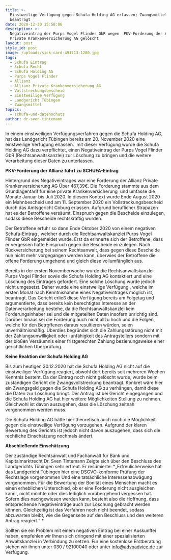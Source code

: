 ```yaml
---
title: >-
  Einstweilige Verfügung gegen Schufa Holding AG erlassen; Zwangsmittel
  beantragt
date: 2020-12-30 15:58:06
description: >-
  Negativeintrag der Purps Vogel Flinder GbR wegen  PKV-Forderung der Allianz
  Private Krankenversicherung AG gelöscht
layout: post
style_id: post
image: /uploads/sick-card-491713-1280.jpg
tags:
  - Schufa Eintrag
  - Schufa Recht
  - Schufa Holding AG
  - Purps Vogel Flinder
  - Allianz
  - Allianz Private Krankenversicherung AG
  - Vollstreckungsbescheid
  - Einstweilige Verfügung
  - Landgericht Tübingen
  - Zwangsmittel
topics:
  - schufa-und-datenschutz
author: dr-sven-tintemann
---
```


In einem einstweiligen Verfügungsverfahren gegen die Schufa Holding AG, hat das Landgericht Tübingen bereits am 20. November 2020 eine einstweilige Verfügung erlassen. &nbsp;mit dieser Verfügung wurde die Schufa Holding AG dazu verpflichtet, einen Negativeintrag der Purps Vogel Flinder GbR (Rechtsanwaltskanzlei) zur Löschung zu bringen und die weitere Verarbeitung dieser Daten zu unterlassen.

**PKV-Forderung der Allianz führt zu SCHUFA-Eintrag**

Hintergrund des Negativeintrages war eine Forderung der Allianz Private Krankenversicherung AG Über 467,39€. Die Forderung stammte aus dem Grundlagentarif für eine private Krankenversicherung &nbsp;und umfasse die Monate Januar bis Juli 2020. In diesem Kontext wurde Ende August 2020 ein Mahnbescheid und am 11. September 2020 ein Vollstreckungsbescheid durch das Amtsgericht Coburg erlassen. Aufgrund beruflicher Strapazen hat es der Betroffene versäumt, Einspruch gegen die Bescheide einzulegen, sodass diese Bescheide rechtskräftig wurden.

Der Betroffene erfuhr so dann Ende Oktober 2020 von einem negativen Schufa-Eintrag , welcher durch die Rechtsanwaltskanzlei Purps Vogel Flinder GbR eingemeldet wurde. Erst da erinnerte sich der Betroffene, dass er vergessen hatte Einspruch gegen die Bescheide einzulegen. Nach Rückversicherung bei seinem Rechtsanwalt, dass gegen diese Bescheide nun nicht mehr vorgegangen werden kann, überwies der Betroffene die offene Forderung umgehend und gleich diese vollumfänglich aus.

Bereits in der ersten Novemberwoche wurde die Rechtsanwaltskanzlei Purps Vogel Flinder sowie die Schufa Holding AG kontaktiert und eine Löschung des Eintrages gefordert. Eine solche Löschung wurde jedoch nicht umgesetzt. Daher wurde eine einstweilige Verfügung , welche im ersten Monat nach Kenntnisnahme eines Negativeintrages möglich ist, beantragt. Das Gericht erlie&szlig; diese Verfügung bereits am Folgetag und argumentierte, dass bereits kein berechtigtes Interesse an der Datenverarbeitung bestehe, da die Rechtsanwaltskanzlei kein Forderungsinhaber sei und die mitgeteilten Daten insofern unrichtig sind. Darüber hinaus sei die Forderung auch nicht allzu hoch und die Folgen, welche für den Betroffenen daraus resultieren würden, seien unverhältnismä&szlig;ig. Überdies begründet sich die Zahlungsstörung nicht mit der Zahlungsunwilligkeit oder -unfähigkeit des Antragstellers sondern mit der blo&szlig;en Versäumnis einer fristgerechten Zahlung beziehungsweise einer gerichtlichen Überprüfung.

**Keine Reaktion der Schufa Holding AG**

Bis zum heutigen 30.12.2020 hat die Schufa Holding AG nicht auf die einstweiliger Verfügung reagiert, obwohl dort bereits seit mehreren Wochen Kenntnis besteht. Da der Eintrag noch nicht gelöscht wurde, wurde beim zuständigen Gericht die Zwangsvollstreckung beantragt. Konkret wäre hier ein Zwangsgeld gegen die Schufa Holding AG zu verhängen, damit diese die Daten zur Löschung bringt. Der Antrag ist bei Gericht eingegangen und die Schufa Holding AG hat hier weitere Möglichkeiten Stellung zu nehmen. Gleichwohl ist davon auszugehen, dass die Löschung zeitnah vorgenommen werden muss.

Die Schufa Holding AG hätte hier theoretisch auch noch die Möglichkeit gegen die einstweilige Verfügung vorzugehen. Aufgrund der klaren Bewertung des Gerichts ist jedoch nicht davon auszugehen, dass sich die rechtliche Einschätzung nochmals ändert.

**Abschlie&szlig;ende Einschätzung**

Der zuständige Rechtsanwalt und Fachanwalt für Bank und Kapitalmarktrecht Dr. Sven Tintemann Zeigte sich über den Beschluss des Landgerichts Tübingen sehr erfreut. Er resümierte: *„Erfreulicherweise hat das Landgericht Tübingen hier eine DSGVO-konforme Prüfung der Rechtslage vorgenommen Und eine tatsächliche Interessenabwägung vorgenommen. Für die Bewertung der Bonität eines Menschen macht es einen erheblichen Unterschied, ob er eine Forderung nicht ausgleichen kann , nicht möchte oder dies lediglich vorübergehend vergessen hat. Sofern dies nachgewiesen werden kann, besteht also die Hoffnung, dass entsprechende Negativeinträge auch zur Löschung gebracht werden können. Gleichzeitig ist das Verfahren noch nicht beendet, sodass abzuwarten bleibt, wie die Gegenseite auf den Beschluss und den weiteren Antrag reagiert.“ *

Sollten sie ein Problem mit einem negativen Eintrag bei einer Auskunftei haben, empfehlen wir Ihnen sich dringend mit einer spezialisierten Anwaltskanzlei in Verbindung zu setzen. Für eine kostenlose Erstberatung stehen wir ihnen unter 030 / 92100040 oder unter info@advoadvice.de zur Verfügung.
